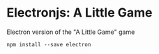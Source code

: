 # Electronjs: A Little Game
 Electron version of the "A Little Game" game
 
 `npm install --save electron`
